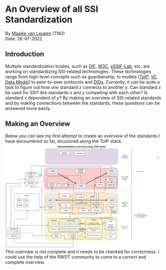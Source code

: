# An Overview of all SSI Standardization

By [Maaike van Leuken](mailto:maaike.vanleuken@tno.nl) (TNO)\
Date: 26-07-2022

## Introduction
Multiple standardization bodies, such as [DIF](https://identity.foundation/), [W3C](https://www.w3.org/), [eSSIF-Lab](https://essif-lab.github.io/framework/), etc. are working on standardizing SSI-related technologies. These technologies range from high-level concepts such as guardianship, to models ([ToIP](https://trustoverip.org/toip-model/), [VC Data Model](https://www.w3.org/TR/vc-data-model/)) to peer-to-peer protocols and [DIDs](https://w3c.github.io/did-core/). Currently, it can be quite a task to figure out how one standard _x_ connects to another _y_. Can standard _x_ be used for SSI? Are standards _x_ and _y_ competing with each other? Is standard _x_ dependent of _y_? By making an overview of SSI-related standards and by making connections between the standards, these questions can be answered more easily.

## Making an Overview
Below you can see my first attempt to create an overview of the standards I have encountered so far, structured along the ToIP stack.
![standardisation-overview](media/standardisation.png)
This overview is not complete and it needs to be checked for correctness. I could use the help of the RWOT community to come to a correct and complete overview.
